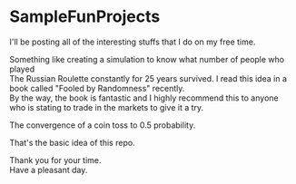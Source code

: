 # SampleFunProjects

I'll be posting all of the interesting stuffs that I do on my free time.

Something like creating a simulation to know what number of people who played  
The Russian Roulette constantly for 25 years survived. I read this idea in a book called "Fooled by Randomness" recently.   
By the way, the book is fantastic and I highly recommend this to anyone who is stating to trade in the markets to give it a try.  

The convergence of a coin toss to 0.5 probability.

That's the basic idea of this repo. 


Thank you for your time.  
Have a pleasant day.


